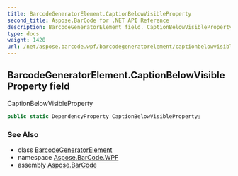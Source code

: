 ```yaml
---
title: BarcodeGeneratorElement.CaptionBelowVisibleProperty
second_title: Aspose.BarCode for .NET API Reference
description: BarcodeGeneratorElement field. CaptionBelowVisibleProperty
type: docs
weight: 1420
url: /net/aspose.barcode.wpf/barcodegeneratorelement/captionbelowvisibleproperty/
---
```

## BarcodeGeneratorElement.CaptionBelowVisibleProperty field

CaptionBelowVisibleProperty

```csharp
public static DependencyProperty CaptionBelowVisibleProperty;
```

### See Also

* class [BarcodeGeneratorElement](../)
* namespace [Aspose.BarCode.WPF](../../barcodegeneratorelement/)
* assembly [Aspose.BarCode](../../../)


